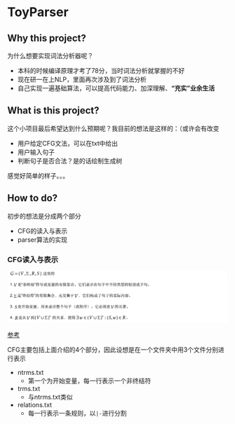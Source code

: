 # ToyParser

## Why this project?

为什么想要实现词法分析器呢？

- 本科的时候编译原理才考了78分，当时词法分析就掌握的不好
- 现在研一在上NLP，里面再次涉及到了词法分析
- 自己实现一遍基础算法，可以提高代码能力、加深理解、**“充实”业余生活**

## What is this project?

这个小项目最后希望达到什么预期呢？我目前的想法是这样的：（或许会有改变

- 用户给定CFG文法，可以在txt中给出
- 用户输入句子
- 判断句子是否合法？是的话绘制生成树

感觉好简单的样子。。。

## How to do?

初步的想法是分成两个部分

- CFG的读入与表示
- parser算法的实现

### CFG读入与表示

![CFG](imgs/CFG.png)

[参考](https://baike.baidu.com/item/上下文无关文法)

CFG主要包括上面介绍的4个部分，因此设想是在一个文件夹中用3个文件分别进行表示

- ntrms.txt
  - 第一个为开始变量，每一行表示一个非终结符
- trms.txt
  - 与ntrms.txt类似
- relations.txt
  - 每一行表示一条规则，以`|-`进行分割